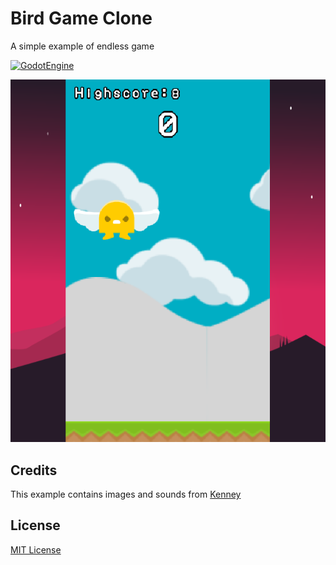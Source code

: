 # Bird Game Clone

A simple example of endless game

[![GodotEngine](https://img.shields.io/badge/Godot_Engine-3.X-blue.svg)](https://github.com/godotengine/godot)

![Preview](images/preview.png)

## Credits

This example contains images and sounds from [Kenney](https://www.kenney.nl/)

## License

[MIT License](LICENSE)